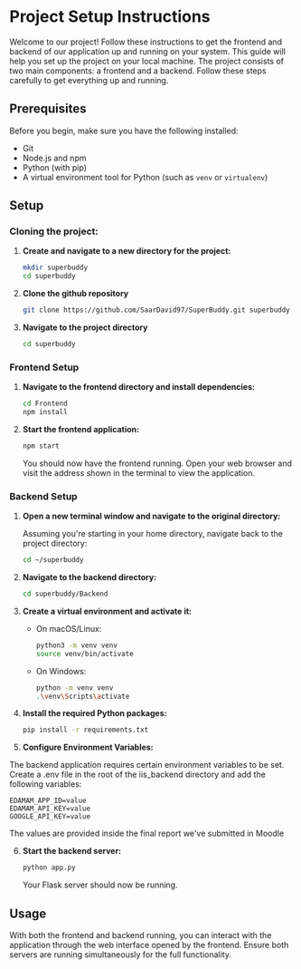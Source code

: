 # Project Setup Instructions
Welcome to our project! Follow these instructions to get the frontend and backend of our application up and running on your system.
This guide will help you set up the project on your local machine. The project consists of two main components: a frontend and a backend. Follow these steps carefully to get everything up and running.

## Prerequisites

Before you begin, make sure you have the following installed:
- Git
- Node.js and npm
- Python (with pip)
- A virtual environment tool for Python (such as `venv` or `virtualenv`)

## Setup

### Cloning the project:

1. **Create and navigate to a new directory for the project:**

   ```bash
   mkdir superbuddy
   cd superbuddy
   ```
   
2. **Clone the github repository**
   ```bash
   git clone https://github.com/SaarDavid97/SuperBuddy.git superbuddy
   ```

3. **Navigate to the project directory**
   ```bash
   cd superbuddy
   ```



### Frontend Setup

1. **Navigate to the frontend directory and install dependencies:**

   ```bash
   cd Frontend
   npm install
   ```

2. **Start the frontend application:**

   ```bash
   npm start
   ```

   You should now have the frontend running. Open your web browser and visit the address shown in the terminal to view the application.

### Backend Setup

1. **Open a new terminal window and navigate to the original directory:**

   Assuming you're starting in your home directory, navigate back to the project directory:

   ```bash
   cd ~/superbuddy
   ```

2. **Navigate to the backend directory:**

   ```bash
   cd superbuddy/Backend
   ```

3. **Create a virtual environment and activate it:**

   - On macOS/Linux:

     ```bash
     python3 -m venv venv
     source venv/bin/activate
     ```

   - On Windows:

     ```bash
     python -m venv venv
     .\venv\Scripts\activate
     ```

4. **Install the required Python packages:**

   ```bash
   pip install -r requirements.txt
   ```

5. **Configure Environment Variables:**

The backend application requires certain environment variables to be set. Create a .env file in the root of the iis_backend directory and add the following variables:
```
EDAMAM_APP_ID=value
EDAMAM_API_KEY=value
GOOGLE_API_KEY=value
```
The values are provided inside the final report we've submitted in Moodle

6. **Start the backend server:**

   ```bash
   python app.py
   ```

   Your Flask server should now be running.

## Usage

With both the frontend and backend running, you can interact with the application through the web interface opened by the frontend. Ensure both servers are running simultaneously for the full functionality.

